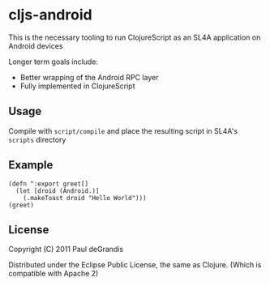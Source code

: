 # cljs-android

This is the necessary tooling to run ClojureScript as an SL4A application on Android devices

Longer term goals include:

* Better wrapping of the Android RPC layer
* Fully implemented in ClojureScript

## Usage

Compile with `script/compile` and place the resulting script in SL4A's `scripts` directory

## Example

    (defn ^:export greet[]
      (let [droid (Android.)]
        (.makeToast droid "Hello World")))
    (greet)   

## License

Copyright (C) 2011 Paul deGrandis

Distributed under the Eclipse Public License, the same as Clojure. (Which is compatible with Apache 2)

